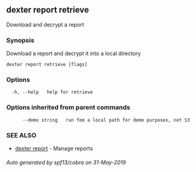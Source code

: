 ## dexter report retrieve

Download and decrypt a report

### Synopsis

Download a report and decrypt it into a local directory

```
dexter report retrieve [flags]
```

### Options

```
  -h, --help   help for retrieve
```

### Options inherited from parent commands

```
      --demo string   run fom a local path for demo purposes, not S3
```

### SEE ALSO

* [dexter report](dexter_report.md)	 - Manage reports

###### Auto generated by spf13/cobra on 31-May-2019

